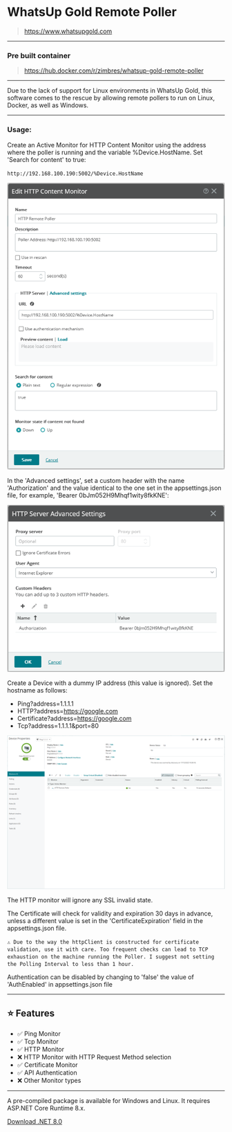 # WhatsUp Gold Remote Poller

> https://www.whatsupgold.com

---

### Pre built container

>https://hub.docker.com/r/zimbres/whatsup-gold-remote-poller

---

Due to the lack of support for Linux environments in WhatsUp Gold, this software comes to the rescue by allowing remote pollers to run on Linux, Docker, as well as Windows.

---

### Usage:

Create an Active Monitor for HTTP Content Monitor using the address where the poller is running and the variable %Device.HostName. Set 'Search for content' to true:

`http://192.168.100.190:5002/%Device.HostName`

![image](assets/monitor.png)

In the 'Advanced settings', set a custom header with the name 'Authorization' and the value identical to the one set in the appsettings.json file, for example, 'Bearer 0bJm052H9Mhqf1wity8fkKNE':

![image](assets/advanced.png)

Create a Device with a dummy IP address (this value is ignored). Set the hostname as follows:

- Ping?address=1.1.1.1
- HTTP?address=https://google.com
- Certificate?address=https://google.com
- Tcp?address=1.1.1.1&port=80

![image](assets/device.png)

The HTTP monitor will ignore any SSL invalid state.

The Certificate will check for validity and expiration 30 days in advance, unless a different value is set in the 'CertificateExpiration' field in the appsettings.json file.

`⚠️ Due to the way the httpClient is constructed for certificate validation, use it with care. Too frequent checks can lead to TCP exhaustion on the machine running the Poller. I suggest not setting the Polling Interval to less than 1 hour.`

Authentication can be disabled by changing to 'false' the value of 'AuthEnabled' in appsettings.json file

---

## ⭐ Features

  - ✅ Ping Monitor
  - ✅ Tcp Monitor
  - ✅ HTTP Monitor
  - ❌ HTTP Monitor with HTTP Request Method selection
  - ✅ Certificate Monitor
  - ✅ API Authentication
  - ❌ Other Monitor types
---

A pre-compiled package is available for Windows and Linux. It requires ASP.NET Core Runtime 8.x.

[Download .NET 8.0](https://dotnet.microsoft.com/en-us/download/dotnet/8.0)
